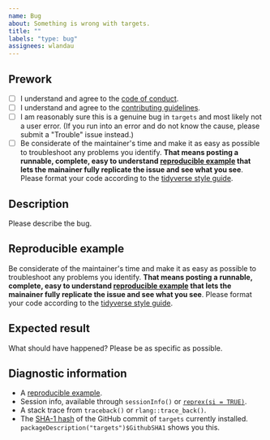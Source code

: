 ```yaml
---
name: Bug
about: Something is wrong with targets.
title: ""
labels: "type: bug"
assignees: wlandau
---
```


## Prework

* [ ] I understand and agree to the [code of conduct](https://github.com/wlandau/targets/blob/master/CODE_OF_CONDUCT.md).
* [ ] I understand and agree to the [contributing guidelines](https://github.com/wlandau/targets/blob/master/CONTRIBUTING.md).
* [ ] I am reasonably sure this is a genuine bug in `targets` and most likely not a user error. (If you run into an error and do not know the cause, please submit a "Trouble" issue instead.)
* [ ] Be considerate of the maintainer's time and make it as easy as possible to troubleshoot any problems you identify. **That means posting a runnable, complete, easy to understand [reproducible example](https://www.tidyverse.org/help/) that lets the mainainer fully replicate the issue and see what you see**. Please format your code according to the [tidyverse style guide](https://style.tidyverse.org/).

## Description

Please describe the bug.

## Reproducible example

Be considerate of the maintainer's time and make it as easy as possible to troubleshoot any problems you identify. **That means posting a runnable, complete, easy to understand [reproducible example](https://www.tidyverse.org/help/) that lets the mainainer fully replicate the issue and see what you see**. Please format your code according to the [tidyverse style guide](https://style.tidyverse.org/).

## Expected result

What should have happened? Please be as specific as possible.

## Diagnostic information

* A [reproducible example](https://github.com/tidyverse/reprex).
* Session info, available through `sessionInfo()` or [`reprex(si = TRUE)`](https://github.com/tidyverse/reprex).
* A stack trace from `traceback()` or `rlang::trace_back()`.
* The [SHA-1 hash](https://git-scm.com/book/en/v1/Getting-Started-Git-Basics#Git-Has-Integrity) of the GitHub commit of `targets` currently installed. `packageDescription("targets")$GithubSHA1` shows you this.

